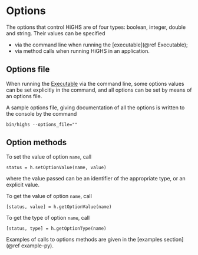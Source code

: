 # Options

The options that control HiGHS are of four types: boolean, integer, double and string. Their values can be specified

- via the command line when running the [executable](@ref Executable);
- via method calls when running HiGHS in an application.

## Options file

When running the [Executable](@ref) via
the command line, some options values can be set explicitly in the
command, and all options can be set by means of an options file.

A sample options file, giving documentation of all the options is written to the console by the command

```
bin/highs --options_file=""
```

## Option methods

To set the value of option `name`, call

```
status = h.setOptionValue(name, value)
```

where the value passed can be an identifier of the appropriate type,
or an explicit value.

To get the value of option `name`, call

```
[status, value] = h.getOptionValue(name)
```

To get the type of option `name`, call

```
[status, type] = h.getOptionType(name)
```

Examples of calls to options methods are given in the [examples
section](@ref example-py).

